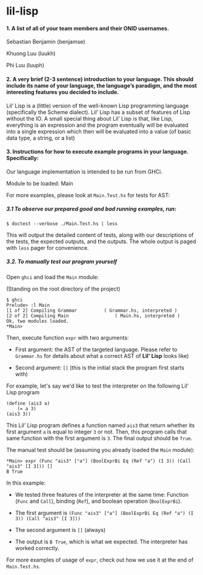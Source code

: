 # lil-lisp

#### 1. A list of all of your team members and their ONID usernames.

Sebastian Benjamin (benjamse)

Khuong Luu (luukh)

Phi Luu (luuph)


#### 2. A very brief (2-3 sentence) introduction to your language. This should include its name of your language, the language’s paradigm, and the most interesting features you decided to include.

Lil’ Lisp is a (little) version of the well-known Lisp programming language (specifically the Scheme dialect). Lil’ Lisp has a subset of features of Lisp without the IO. A small special thing about Lil’ Lisp is that, like Lisp, everything is an expression and the program eventually will be evaluated into a single expression which then will be evaluated into a value (of basic data type, a string, or a list)

#### 3. Instructions for how to execute example programs in your language. Specifically:

Our language implementation is intended to be run from GHCi.

Module to be loaded: Main

For more examples, please look at `Main.Test.hs` for tests for AST:

##### 3.1 To observe our prepared good and bad running examples, run:

```
$ doctest --verbose ./Main.Test.hs | less
```

This will output the detailed content of tests, along with our descriptions of the tests, the expected outputs, and the outputs. The whole output is paged with `less` pager for convenience.

##### 3.2. To manually test our program yourself

Open `ghci` and load the `Main` module:

(Standing on the root directory of the project)

```
$ ghci
Prelude> :l Main
[1 of 2] Compiling Grammar          ( Grammar.hs, interpreted )
[2 of 2] Compiling Main                 ( Main.hs, interpreted )
Ok, two modules loaded.
*Main>
```

Then, execute function `expr` with two arguments:

- First argument: the AST of the targeted language. Please refer to `Grammar.hs` for details about what a correct AST of **Lil' Lisp** looks like)

- Second argument: `[]` (this is the initial stack the program first starts with)

For example, let's say we'd like to test the interpreter on the following Lil' Lisp program

```
(define (ais3 a)
    (= a 3)
(ais3 3))
```

This Lil' Lisp program defines a function named `ais3` that return whether its first argument `a` is equal to integer `3` or not. Then, this program calls that same function with the first argument is `3`. The final output should be `True`.

The manual test should be (assuming you already loaded the `Main` module):

```
*Main> expr (Func "ais3" ["a"] (BoolExprBi Eq (Ref "a") (I 3)) (Call "ais3" [I 3])) []
B True
```

In this example:
- We tested three features of the interpreter at the same time: Function (`Func` and `Call`), binding (`Ref`), and boolean operation (`BoolExprBi`).

- The first argument is `(Func "ais3" ["a"] (BoolExprBi Eq (Ref "a") (I 3)) (Call "ais3" [I 3]))`

- The second argument is `[]` (always)

- The output is `B True`, which is what we expected. The interpreter has worked correctly.

For more examples of usage of `expr`, check out how we use it at the end of `Main.Test.hs`.
